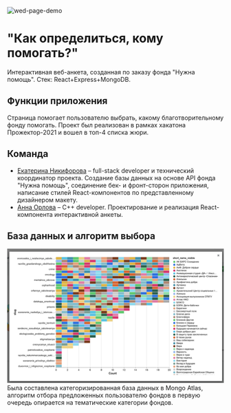 ![wed-page-demo](readme-assets/gif_charity_picker.gif)

# "Как определиться, кому помогать?"
Интерактивная веб-анкета, созданная по заказу фонда "Нужна помощь". Стек: React+Express+MongoDB. 

## Функции приложения
Страница помогает пользователю выбрать, какому благотворительному фонду помогать. Проект был реализован в рамках хакатона Прожектор-2021 и вошел в топ-4 списка жюри.

## Команда
* [Екатерина Никифорова](https://github.com/elnikiforova) – full-stack developer и технический координатор проекта. Создание базы данных на основе API фонда "Нужна помощь", соединение бек- и фронт-сторон приложения, написание стилей React-компонентов по представленному дизайнером макету.
* [Анна Орлова](https://github.com/OrlovaAnn) – C++ developer. Проектирование и реализация React-компонента интерактивной анкеты.

## База данных и алгоритм выбора
![db-chart-1](readme-assets/DB-chart-2.png)
Была составлена категоризированная база данных в Mongo Atlas, алгоритм отбора предложенных пользователю фондов в первую очередь опирается на тематические категории фондов.


